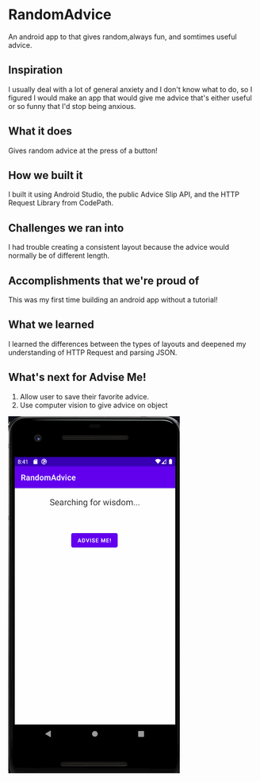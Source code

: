# RandomAdvice
An android app to that gives random,always fun, and somtimes useful advice.

## Inspiration
I usually deal with a lot of general anxiety and I don't know what to do, so I figured I would make an app that would give me advice that's either useful or so funny that I'd stop being anxious.

## What it does
Gives random advice at the press of a button!

## How we built it
I built it using Android Studio, the public Advice Slip API, and the HTTP Request Library from CodePath.

## Challenges we ran into
I had trouble creating a consistent layout because the advice would normally be of different length.

## Accomplishments that we're proud of
This was my first time building an android app without a tutorial!

## What we learned
I learned the differences between the types of layouts and deepened my understanding of HTTP Request and parsing JSON.

## What's next for Advise Me!
1. Allow user to save their favorite advice.
2. Use computer vision to give advice on object

<img src='walkthrough.gif' title='Video Walkthrough' width='' alt='Video Walkthrough' />

